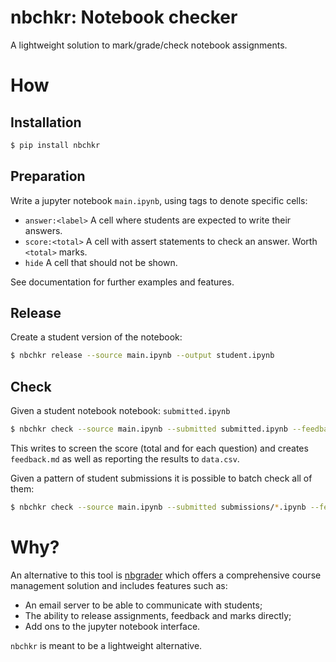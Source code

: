 # nbchkr: Notebook checker

A lightweight solution to mark/grade/check notebook assignments.

# How


## Installation


```bash
$ pip install nbchkr
```

## Preparation

Write a jupyter notebook `main.ipynb`, using tags to denote specific cells:

- `answer:<label>` A cell where students are expected to write their answers.
- `score:<total>` A cell with assert statements to check an answer. Worth
  `<total>` marks.
- `hide` A cell that should not be shown.

See documentation for further examples and features.

## Release

Create a student version of the notebook:

```bash
$ nbchkr release --source main.ipynb --output student.ipynb
```


## Check

Given a student notebook notebook: `submitted.ipynb`

```bash
$ nbchkr check --source main.ipynb --submitted submitted.ipynb --feedback_suffix -feedback.md --output data.csv
```

This writes to screen the score (total and for each question) and creates
`feedback.md` as well as reporting the results to `data.csv`.

Given a pattern of student submissions it is possible to batch
check all of them:

```bash
$ nbchkr check --source main.ipynb --submitted submissions/*.ipynb --feedback_suffix -feedback.md --output data.csv
```

# Why?

An alternative to this tool is
[nbgrader](https://nbgrader.readthedocs.io/en/stable/) which offers a
comprehensive course management solution and includes features such as:

- An email server to be able to communicate with students;
- The ability to release assignments, feedback and marks directly;
- Add ons to the jupyter notebook interface.

`nbchkr` is meant to be a lightweight alternative.
